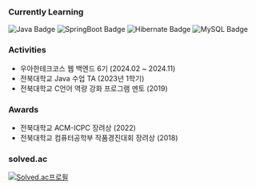 ### Currently Learning

![Java Badge](https://img.shields.io/badge/Java-007396?style=flat&logo=Java&logoColor=white) ![SpringBoot Badge](https://img.shields.io/badge/SpringBoot-6DB33F?style=flat&logo=SpringBoot&logoColor=white) ![Hibernate Badge](https://img.shields.io/badge/Hibernate-59666C?style=flat&logo=Hibernate&logoColor=white) ![MySQL Badge](https://img.shields.io/badge/MySQL-4479A1?style=flat&logo=MySQL&logoColor=white) 

### Activities
- 우아한테크코스 웹 백엔드 6기 (2024.02 ~ 2024.11)
- 전북대학교 Java 수업 TA (2023년 1학기)
- 전북대학교 C언어 역량 강화 프로그램 멘토 (2019)

### Awards
- 전북대학교 ACM-ICPC 장려상 (2022)
- 전북대학교 컴퓨터공학부 작품경진대회 장려상 (2018)

### solved.ac

[![Solved.ac프로필](http://mazassumnida.wtf/api/mini/generate_badge?boj=meonji)](https://solved.ac/profile/meonji)

